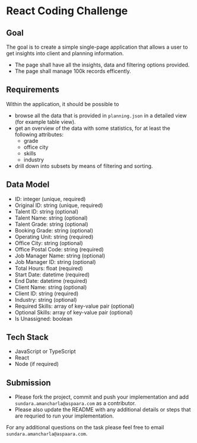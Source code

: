 # React Coding Challenge

## Goal

The goal is to create a simple single-page application that allows a user to get
insights into client and planning information.

* The page shall have all the insights, data and filtering options provided.
* The page shall manage 100k records efficently.

## Requirements

Within the application, it should be possible to

* browse all the data that is provided in `planning.json` in a detailed view
  (for example table view).
* get an overview of the data with some statistics, for at least the
  following attributes:
  * grade
  * office city
  * skills
  * industry
* drill down into subsets by means of filtering and sorting.

## Data Model

* ID: integer (unique, required)
* Original ID: string (unique, required)
* Talent ID: string (optional)
* Talent Name: string (optional)
* Talent Grade: string (optional)
* Booking Grade: string (optional)
* Operating Unit: string (required)
* Office City: string (optional)
* Office Postal Code: string (required)
* Job Manager Name: string (optional)
* Job Manager ID: string (optional)
* Total Hours: float (required)
* Start Date: datetime (required)
* End Date: datetime (required)
* Client Name: string (optional)
* Client ID: string (required)
* Industry: string (optional)
* Required Skills: array of key-value pair (optional)
* Optional Skills: array of key-value pair (optional)
* Is Unassigned: boolean

## Tech Stack

* JavaScript or TypeScript
* React
* Node (if required)

## Submission

* Please fork the project, commit and push your implementation and add
  `sundara.amancharla@aspaara.com` as a contributor.
* Please also update the README with any additional details or steps that are
  requried to run your implementation.

For any additional questions on the task please feel free to email
`sundara.amancharla@aspaara.com`.
